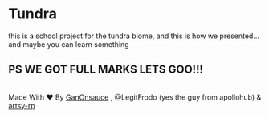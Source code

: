 # Tundra
this is a school project for the tundra biome, and this is how we presented... and maybe you can learn something 
## PS WE GOT FULL MARKS LETS GOO!!!
<br>
Made With ❤️ By <a href="ganonsauce.github.io">GanOnsauce</a>
, @LegitFrodo (yes the guy from apollohub) & <a href="https://scratch.mit.edu/users/artsy-rp/">artsy-rp</a>

